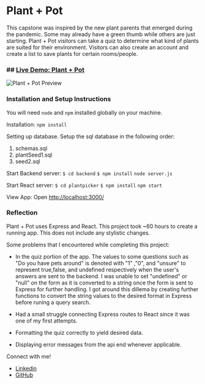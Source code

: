 
# Plant + Pot
This capstone was inspired by the new plant parents that emerged during the pandemic. Some may already have a green thumb while others are just starting. Plant + Pot visitors can take a quiz to determine what kind of plants are suited for their environment. Visitors can also create an account and create a list to save plants for certain rooms/people.

 ### ## [Live Demo: Plant + Pot](https://plant-plus-pot.surge.sh)

![Plant + Pot Preview](/plant+pot.gif) 


### Installation and Setup Instructions

You will need `node` and `npm` installed globally on your machine.

Installation:
`npm install`

Setting up database. Setup the sql database in the following order:
1. schemas.sql
2. plantSeed1.sql
3. seed2.sql


Start Backend server:
`$ cd backend`
`$ npm install`
`node server.js`

Start React server:
`$ cd plantpicker`
`$ npm install`
`npm start`

View App:
Open [http://localhost:3000/](http://localhost:3000/)

### Reflection
Plant + Pot uses Express and React. This project took ~60 hours to create a running app. This does not include any stylistic changes. 

Some problems that I encountered while completing this project:

- In the quiz portion of the app. The values to some questions such as "Do you have pets around" is denoted with "1" ,"0", and "unsure" to represent true,false, and undefined respectively when the user's answers are sent to the backend. I was unable to set "undefined" or "null" on the form as it is converted to a string once the form is sent to Express for further handling. I got around this dillema by creating further functions to convert the string values to the desired format in Express before runing a query search. 

- Had a small struggle connecting Express routes to React since it was one of my first attempts.
- Formatting the quiz correctly to yield desired data.
- Displaying error messages from the api end whenever applicable. 


Connect with me!
- [Linkedin](https://www.linkedin.com/in/hello-joycewong/)
- [GitHub](https://github.com/Joyce-w)

